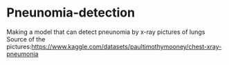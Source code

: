 # Pneunomia-detection
Making a model that can detect pneunomia by x-ray pictures of lungs
Source of the pictures:https://www.kaggle.com/datasets/paultimothymooney/chest-xray-pneumonia
